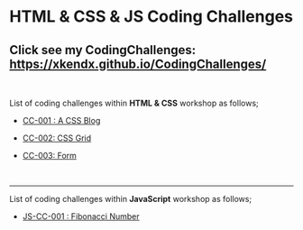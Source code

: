 # HTML & CSS & JS Coding Challenges

## Click see my CodingChallenges: https://xkendx.github.io/CodingChallenges/
<br>

List of coding challenges within <strong>HTML & CSS</strong> workshop as follows;

- [CC-001 : A CSS Blog](./HTML-CSS/cc-001/index.html)

- [CC-002: CSS Grid](./HTML-CSS/cc-002/index.html)

- [CC-003: Form](./HTML-CSS/cc-003/index.html)




<br><hr>

List of coding challenges within <strong>JavaScript</strong> workshop as follows;

- [JS-CC-001 : Fibonacci Number](./JavaScript/cc-004/index.html)
